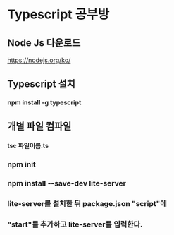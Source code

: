 # Typescript 공부방

## Node Js 다운로드

https://nodejs.org/ko/

## Typescript 설치

#### npm install -g typescript

## 개별 파일 컴파일

#### tsc 파일이름.ts

### npm init

### npm install --save-dev lite-server

### lite-server를 설치한 뒤 package.json "script"에

### "start"를 추가하고 lite-server를 입력한다.
